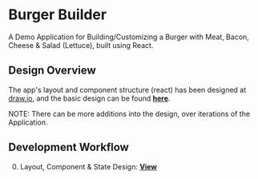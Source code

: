 # Burger Builder

A Demo Application for Building/Customizing a Burger with Meat, Bacon, Cheese & Salad (Lettuce), built using React.

## Design Overview

The app's layout and component structure (react) has been designed at [draw.io](https://www.draw.io), and the basic design can be found **[here](https://codepen.io/ch-sriram/full/JjXPbEe)**.

NOTE: There can be more additions into the design, over iterations of the Application.

## Development Workflow

0. Layout, Component & State Design: **[View](https://codepen.io/ch-sriram/full/JjXPbEe)**
